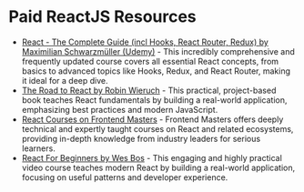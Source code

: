 # Paid ReactJS Resources

*   [React - The Complete Guide (incl Hooks, React Router, Redux) by Maximilian Schwarzmüller (Udemy)](https://www.udemy.com/course/react-the-complete-guide-incl-redux/) - This incredibly comprehensive and frequently updated course covers all essential React concepts, from basics to advanced topics like Hooks, Redux, and React Router, making it ideal for a deep dive.
*   [The Road to React by Robin Wieruch](https://www.robinwieruch.de/the-road-to-react/) - This practical, project-based book teaches React fundamentals by building a real-world application, emphasizing best practices and modern JavaScript.
*   [React Courses on Frontend Masters](https://frontendmasters.com/courses/react/) - Frontend Masters offers deeply technical and expertly taught courses on React and related ecosystems, providing in-depth knowledge from industry leaders for serious learners.
*   [React For Beginners by Wes Bos](https://reactforbeginners.com/) - This engaging and highly practical video course teaches modern React by building a real-world application, focusing on useful patterns and developer experience.
